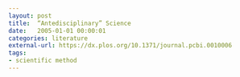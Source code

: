 ```yaml
---
layout: post
title:  “Antedisciplinary” Science
date:   2005-01-01 00:00:01
categories: literature
external-url: https://dx.plos.org/10.1371/journal.pcbi.0010006
tags:
- scientific method
---
```


